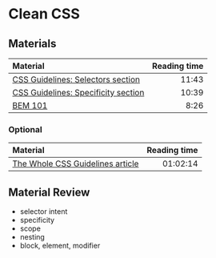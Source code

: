 # Clean CSS

## Materials
| Material | Reading time |
|:---------|-----:|
| [CSS Guidelines: Selectors section](http://cssguidelin.es/#css-selectors) | 11:43 |
| [CSS Guidelines: Specificity section](http://cssguidelin.es/#specificity) | 10:39 |
| [BEM 101](https://css-tricks.com/bem-101/) | 8:26 |

### Optional
| Material | Reading time |
|:---------|-----:|
| [The Whole CSS Guidelines article](http://cssguidelin.es/) | 01:02:14 |

## Material Review
- selector intent
- specificity
- scope
- nesting
- block, element, modifier
